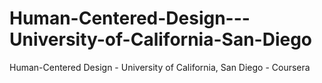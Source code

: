 # Human-Centered-Design---University-of-California-San-Diego
Human-Centered Design - University of California, San Diego - Coursera
